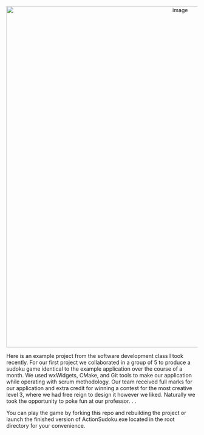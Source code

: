 <p align="center">
<img width="900" alt="image" src="https://github.com/toazbenj/Software-Development-Coursework/assets/90994176/38fb59e4-3491-4262-a223-d0c8ae43cef4">
</p>

Here is an example project from the software development class I took recently. For our first project we collaborated in a group of 5 to produce a sudoku game identical to the example application over the course of a month. We used wxWidgets, CMake, and Git tools to make our application while operating with scrum methodology. Our team received full marks for our application and extra credit for winning a contest for the most creative level 3, where we had free reign to design it however we liked. Naturally we took the opportunity to poke fun at our professor. . .

You can play the game by forking this repo and rebuilding the project or launch the finished version of ActionSudoku.exe located in the root directory for your convenience.
